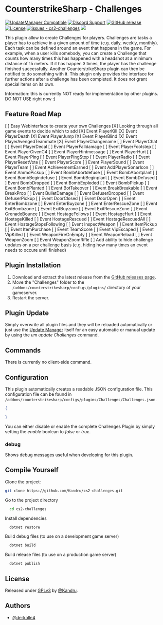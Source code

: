 # CounterstrikeSharp - Challenges

[![UpdateManager Compatible](https://img.shields.io/badge/CS2-UpdateManager-darkgreen)](https://github.com/Kandru/cs2-update-manager/)
[![Discord Support](https://img.shields.io/discord/289448144335536138?label=Discord%20Support&color=darkgreen)](https://discord.gg/bkuF8xKHUt)
[![GitHub release](https://img.shields.io/github/release/Kandru/cs2-challenges?include_prereleases=&sort=semver&color=blue)](https://github.com/Kandru/cs2-challenges/releases/)
[![License](https://img.shields.io/badge/License-GPLv3-blue)](#license)
[![issues - cs2-challenges](https://img.shields.io/github/issues/Kandru/cs2-challenges?color=darkgreen)](https://github.com/Kandru/cs2-challenges/issues)
[![](https://www.paypalobjects.com/en_US/i/btn/btn_donateCC_LG.gif)](https://www.paypal.com/donate/?hosted_button_id=C2AVYKGVP9TRG)

This plugin allow to create Challenges for players. Challenges are tasks a player has to achieve in a given amount of time (e.g. daily, weekly, monthly). Each task can be defined around an event that happens in the game. For example, when a user kills somebody, you can create a Challenge that counts how many times this has happened with a headshot at a minimum distance of 15 meters. If it has happen 3 times, the player has the challenge finished successfully. Another CounterstrikeSharp plugin can then be notified to do something with it. This plugin only provides the interface for further actions after a challenge has been completed. It does not grant special items on its own.

Information: this is currently NOT ready for implementation by other plugins. DO NOT USE right now :)

## Feature Road Map

[ ] Easy Webinterface to create your own Challenges
[X] Looking through all game events to decide which to add
[X] Event PlayerKill
[X] Event PlayerDeath
[X] Event PlayerJump
[X] Event PlayerBlind
[X] Event PlayerAvengedTeammate
[X] Event PlayerChangename
[ ] Event PlayerChat
[ ] Event PlayerDecal
[ ] Event PlayerFalldamage
[ ] Event PlayerFootstep
[ ] Event PlayerGivenC4
[ ] Event PlayerHintmessage
[ ] Event PlayerHurt
[ ] Event PlayerPing
[ ] Event PlayerPingStop
[ ] Event PlayerRadio
[ ] Event PlayerResetVote
[ ] Event PlayerScore
[ ] Event PlayerSound
[ ] Event PlayerTeam
[ ] Event AchievementEarned
[ ] Event AddPlayerSonarIcon
[ ] Event AmmoPickup
[ ] Event BombAbortdefuse
[ ] Event BombAbortplant
[ ] Event BombBegindefuse
[ ] Event BombBeginplant
[ ] Event BombDefused
[ ] Event BombDropped
[ ] Event BombExploded
[ ] Event BombPickup
[ ] Event BombPlanted
[ ] Event BotTakeover
[ ] Event BreakBreakable
[ ] Event BreakProp
[ ] Event BulletDamage
[ ] Event DefuserDropped
[ ] Event DefuserPickup
[ ] Event DoorClosed
[ ] Event DoorOpen
[ ] Event EnterBombzone
[ ] Event EnterBuyzone
[ ] Event EnterRescueZone
[ ] Event ExitBombzone
[ ] Event ExitBuyzone
[ ] Event ExitRescueZone
[ ] Event GrenadeBounce
[ ] Event HostageFollows
[ ] Event HostageHurt
[ ] Event HostageKilled
[ ] Event HostageRescued
[ ] Event HostageRescuedAll
[ ] Event HostageStopsFollowing
[ ] Event InspectWeapon
[ ] Event ItemPickup
[ ] Event ItemPurchase
[ ] Event TeamScore
[ ] Event VipEscaped
[ ] Event VipKilled
[ ] Event WeaponFireOnEmpty
[ ] Event WeaponReload
[ ] Event WeaponZoom
[ ] Event WeaponZoomRifle
[ ] Add ability to hide challenge updates on a per challenge basis (e.g. hiding how many times an event needs to occure until finished)

## Plugin Installation

1. Download and extract the latest release from the [GitHub releases page](https://github.com/Kandru/cs2-challenges/releases/).
2. Move the "Challenges" folder to the `/addons/counterstrikesharp/configs/plugins/` directory of your gameserver.
3. Restart the server.

## Plugin Update

Simply overwrite all plugin files and they will be reloaded automatically or just use the [Update Manager](https://github.com/Kandru/cs2-update-manager/) itself for an easy automatic or manual update by using the *um update Challenges* command.

## Commands

There is currently no client-side command.

## Configuration

This plugin automatically creates a readable JSON configuration file. This configuration file can be found in `/addons/counterstrikesharp/configs/plugins/Challenges/Challenges.json`.

```json
{

}
```

You can either disable or enable the complete Challenges Plugin by simply setting the *enable* boolean to *false* or *true*.

### debug

Shows debug messages useful when developing for this plugin.

## Compile Yourself

Clone the project:

```bash
git clone https://github.com/Kandru/cs2-challenges.git
```

Go to the project directory

```bash
  cd cs2-challenges
```

Install dependencies

```bash
  dotnet restore
```

Build debug files (to use on a development game server)

```bash
  dotnet build
```

Build release files (to use on a production game server)

```bash
  dotnet publish
```

## License

Released under [GPLv3](/LICENSE) by [@Kandru](https://github.com/Kandru).

## Authors

- [@derkalle4](https://www.github.com/derkalle4)
